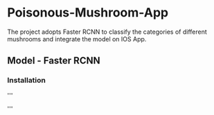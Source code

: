 # Poisonous-Mushroom-App
The project adopts Faster RCNN to classify the categories of different mushrooms and integrate the model on IOS App.
## Model - Faster RCNN
### Installation
'''

'''
